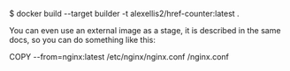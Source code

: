 $ docker build --target builder -t alexellis2/href-counter:latest .

You can even use an external image as a stage, it is described in the same docs, so you can do something like this:

COPY --from=nginx:latest /etc/nginx/nginx.conf /nginx.conf